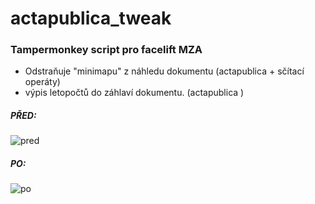 # actapublica_tweak
### Tampermonkey script pro facelift MZA 

- Odstraňuje "minimapu" z náhledu dokumentu (actapublica + sčítací operáty)
- výpis letopočtů do záhlaví dokumentu. (actapublica )

##### PŘED:
![pred](https://user-images.githubusercontent.com/28921659/128348320-5496679b-4415-47c0-b720-44731cab0f76.PNG)

##### PO: 
![po](https://user-images.githubusercontent.com/28921659/128348322-9c53263d-1dea-40da-8270-078d3ea60d74.PNG)

